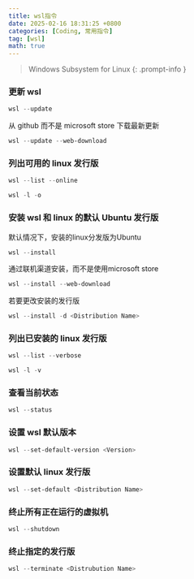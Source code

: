 ```yaml
---
title: wsl指令
date: 2025-02-16 18:31:25 +0800
categories: [Coding, 常用指令]
tag: [wsl]
math: true
---
```


> Windows Subsystem for Linux
{: .prompt-info }

### 更新 wsl

```powershell
wsl --update
```

从 github 而不是 microsoft store 下载最新更新

```powershell
wsl --update --web-download
```

### 列出可用的 linux 发行版

```powershell
wsl --list --online
```

```powershell
wsl -l -o
```

### 安装 wsl 和 linux 的默认 Ubuntu 发行版

默认情况下，安装的linux分发版为Ubuntu

```powershell
wsl --install
```

通过联机渠道安装，而不是使用microsoft store

```powershell
wsl --install --web-download
```

若要更改安装的发行版

```powershell
wsl --install -d <Distribution Name>
```

### 列出已安装的 linux 发行版

```powershell
wsl --list --verbose
```

```powershell
wsl -l -v
```

### 查看当前状态

```powershell
wsl --status
```

### 设置 wsl 默认版本

```powershell
wsl --set-default-version <Version>
```

### 设置默认 linux 发行版


```powershell
wsl --set-default <Distribution Name>
```

### 终止所有正在运行的虚拟机

```powershell
wsl --shutdown
```

### 终止指定的发行版

```powershell
wsl --terminate <Distrubution Name>
```